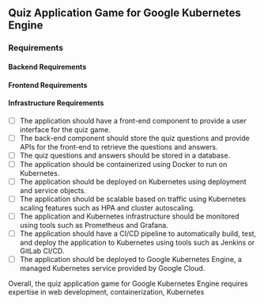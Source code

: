 ## Quiz Application Game for Google Kubernetes Engine

### Requirements

#### Backend Requirements
#### Frontend Requirements
#### Infrastructure Requirements
- [ ] The application should have a front-end component to provide a user interface for the quiz game.
- [ ] The back-end component should store the quiz questions and provide APIs for the front-end to retrieve the questions and answers.
- [ ] The quiz questions and answers should be stored in a database.
- [ ] The application should be containerized using Docker to run on Kubernetes.
- [ ] The application should be deployed on Kubernetes using deployment and service objects.
- [ ] The application should be scalable based on traffic using Kubernetes scaling features such as HPA and cluster autoscaling.
- [ ] The application and Kubernetes infrastructure should be monitored using tools such as Prometheus and Grafana.
- [ ] The application should have a CI/CD pipeline to automatically build, test, and deploy the application to Kubernetes using tools such as Jenkins or GitLab CI/CD.
- [ ] The application should be deployed to Google Kubernetes Engine, a managed Kubernetes service provided by Google Cloud.

Overall, the quiz application game for Google Kubernetes Engine requires expertise in web development, containerization, Kubernetes
